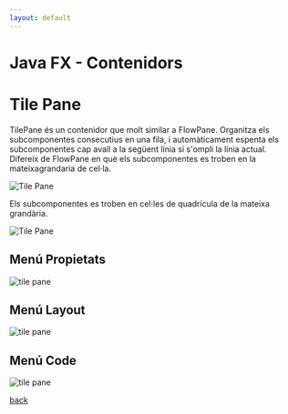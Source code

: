 ```yaml
---
layout: default
---
```


# Java FX - Contenidors

# Tile Pane

TilePane és un contenidor que molt similar a FlowPane. Organitza els subcomponentes consecutius en una fila, i automàticament espenta els subcomponentes cap avall a la següent línia si s'ompli la línia actual. Difereix de FlowPane en què els subcomponentes es troben en la mateixagrandaria de cel·la.

![Tile Pane](./images/tilePane1.gif)

Els subcomponentes es troben en cel·les de quadrícula de la mateixa grandària.

![Tile Pane](./images/tilePane2.png)

## Menú Propietats

![tile pane](images/tilePropierties.png)

## Menú Layout

![tile pane](images/flowLayer.png)

## Menú Code

![tile pane](images/borderPane9.png)

[back](../../javafx.html)

